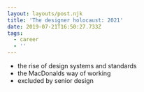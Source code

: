 ```yaml
---
layout: layouts/post.njk
title: 'The designer holocaust: 2021'
date: 2019-07-21T16:50:27.733Z
tags:
  - career
  - ''
---
```

- the rise of design systems and standards
- the MacDonalds way of working
- excluded by senior design 
